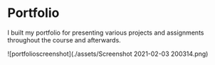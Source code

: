 # Portfolio

I built my portfolio for presenting various projects and assignments throughout the course and afterwards.

![portfolioscreenshot](./assets/Screenshot 2021-02-03 200314.png)